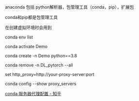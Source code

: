 anaconda 包括 python解析器，包管理工具（conda，pip），扩展包

conda和pip都是包管理工具

在创建虚拟环境时会用到





conda env list 

conda activate Demo

conda create -n Demo  python==3.8

conda remove -n DL_pytorch --all



set http_proxy=http://your-proxy-server:port

conda config --show proxy_servers



[conda 服务器代理配置 - 知乎](https://zhuanlan.zhihu.com/p/419431018)
